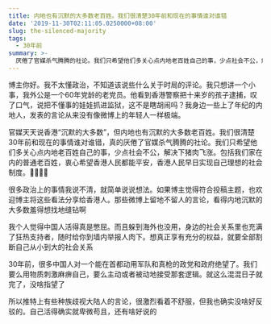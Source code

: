 ```yaml
---
title: 内地也有沉默的大多数老百姓。我们很清楚30年前和现在的事情谁对谁错
date: '2019-11-30T02:11:05.0250000+08:00'
slug: the-silenced-majority
tags:
  - 30年前
summary: >-
  厌倦了官媒杀气腾腾的社论。我们只希望他们多关心点内地老百姓自己的事，少点社会不公，解决下猪肉飞涨
---
```

博主你好。我不太懂政治，不知道该说些什么关于时局的评论。我只想讲一个小事，我外公是一个60年党龄的老党员。他看到香港警察把十来岁的孩子逮捕，叹了口气，说把不懂事的娃娃抓进监狱，这不是瞎胡闹吗？我身边一些上了年纪的内地人，发表的言论从来没有像微博上的年轻人一样极端。

官媒天天说香港“沉默的大多数”，但内地也有沉默的大多数老百姓。我们很清楚30年前和现在的事情谁对谁错，真的厌倦了官媒杀气腾腾的社论。我们只希望他们多关心点内地老百姓自己的事，少点社会不公，解决下猪肉飞涨。包括我们家在内的普通老百姓，衷心希望香港人民都能平安，香港人民早日实现自己理想的社会制度。🙏🏻🙏🏻

很多政治上的事情我说不清，就简单说说想法。如果博主觉得符合投稿主题，也欢迎博主将这些看法分享给香港人。那些微博上留地不留人的言论，看得内地沉默的大多数羞得想找地缝钻啊

我个人觉得中国人活得真是憋屈。而且躲到海外也没用，身边的社会关系里也充满了狂热支持者，随时给你到墙内举报人肉下。想真正享有充分的权益，就要全部割断自己从小到大的社会关系

30年前，很多中国人对一个能在首都动用军队和真枪的政党和政府绝望了。我们要么用物质刺激麻痹自己，要么主动或者被动地接受那套逻辑。就这么混混日子就完了，没啥指望了

所以推特上有些种族歧视大陆人的言论，很激烈看着不舒服，但我也确实没啥好反驳的。自己活得确实就卑微苟且，还有啥好说的
